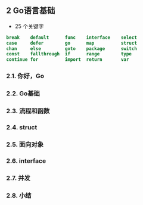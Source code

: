 ## 2 Go语言基础
* 25 个关键字
```go
break    default      func    interface    select
case     defer        go      map          struct
chan     else         goto    package      switch
const    fallthrough  if      range        type
continue for          import  return       var
```


### 2.1. 你好，Go


### 2.2. Go基础


### 2.3. 流程和函数


### 2.4. struct


### 2.5. 面向对象


### 2.6. interface


### 2.7. 并发


### 2.8. 小结

